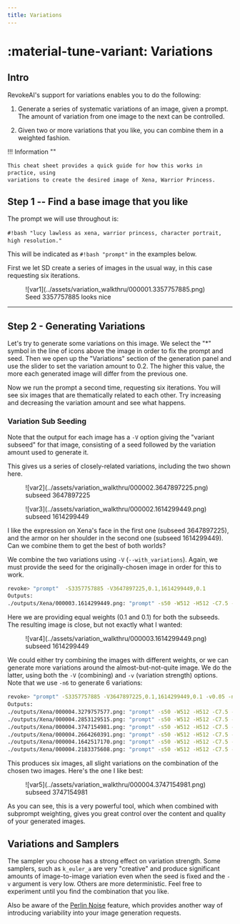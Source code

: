 ```yaml
---
title: Variations
---
```


# :material-tune-variant: Variations

## Intro

RevokeAI's support for variations enables you to do the following:

1. Generate a series of systematic variations of an image, given a prompt. The
   amount of variation from one image to the next can be controlled.

2. Given two or more variations that you like, you can combine them in a
   weighted fashion.

!!! Information ""

    This cheat sheet provides a quick guide for how this works in practice, using
    variations to create the desired image of Xena, Warrior Princess.

## Step 1 -- Find a base image that you like

The prompt we will use throughout is:

`#!bash "lucy lawless as xena, warrior princess, character portrait, high resolution."`

This will be indicated as `#!bash "prompt"` in the examples below.

First we let SD create a series of images in the usual way, in this case
requesting six iterations.

<figure markdown>
![var1](../assets/variation_walkthru/000001.3357757885.png)
<figcaption> Seed 3357757885 looks nice </figcaption>
</figure>

---

## Step 2 - Generating Variations

Let's try to generate some variations on this image. We select the "*"
symbol in the line of icons above the image in order to fix the prompt
and seed. Then we open up the "Variations" section of the generation
panel and use the slider to set the variation amount to 0.2. The
higher this value, the more each generated image will differ from the
previous one.

Now we run the prompt a second time, requesting six iterations. You
will see six images that are thematically related to each other. Try
increasing and decreasing the variation amount and see what happens.

### **Variation Sub Seeding**

Note that the output for each image has a `-V` option giving the "variant
subseed" for that image, consisting of a seed followed by the variation amount
used to generate it.

This gives us a series of closely-related variations, including the two shown
here.

<figure markdown>
![var2](../assets/variation_walkthru/000002.3647897225.png)
<figcaption>subseed 3647897225</figcaption>
</figure>

<figure markdown>
![var3](../assets/variation_walkthru/000002.1614299449.png)
<figcaption>subseed 1614299449</figcaption>
</figure>

I like the expression on Xena's face in the first one (subseed 3647897225), and
the armor on her shoulder in the second one (subseed 1614299449). Can we combine
them to get the best of both worlds?

We combine the two variations using `-V` (`--with_variations`). Again, we must
provide the seed for the originally-chosen image in order for this to work.

```bash
revoke> "prompt"  -S3357757885 -V3647897225,0.1,1614299449,0.1
Outputs:
./outputs/Xena/000003.1614299449.png: "prompt" -s50 -W512 -H512 -C7.5 -Ak_lms -V 3647897225:0.1,1614299449:0.1 -S3357757885
```

Here we are providing equal weights (0.1 and 0.1) for both the subseeds. The
resulting image is close, but not exactly what I wanted:

<figure markdown>
![var4](../assets/variation_walkthru/000003.1614299449.png)
<figcaption> subseed 1614299449 </figcaption>
</figure>

We could either try combining the images with different weights, or we can
generate more variations around the almost-but-not-quite image. We do the
latter, using both the `-V` (combining) and `-v` (variation strength) options.
Note that we use `-n6` to generate 6 variations:

```bash
revoke> "prompt" -S3357757885 -V3647897225,0.1,1614299449,0.1 -v0.05 -n6
Outputs:
./outputs/Xena/000004.3279757577.png: "prompt" -s50 -W512 -H512 -C7.5 -Ak_lms -V 3647897225:0.1,1614299449:0.1,3279757577:0.05 -S3357757885
./outputs/Xena/000004.2853129515.png: "prompt" -s50 -W512 -H512 -C7.5 -Ak_lms -V 3647897225:0.1,1614299449:0.1,2853129515:0.05 -S3357757885
./outputs/Xena/000004.3747154981.png: "prompt" -s50 -W512 -H512 -C7.5 -Ak_lms -V 3647897225:0.1,1614299449:0.1,3747154981:0.05 -S3357757885
./outputs/Xena/000004.2664260391.png: "prompt" -s50 -W512 -H512 -C7.5 -Ak_lms -V 3647897225:0.1,1614299449:0.1,2664260391:0.05 -S3357757885
./outputs/Xena/000004.1642517170.png: "prompt" -s50 -W512 -H512 -C7.5 -Ak_lms -V 3647897225:0.1,1614299449:0.1,1642517170:0.05 -S3357757885
./outputs/Xena/000004.2183375608.png: "prompt" -s50 -W512 -H512 -C7.5 -Ak_lms -V 3647897225:0.1,1614299449:0.1,2183375608:0.05 -S3357757885
```

This produces six images, all slight variations on the combination of the chosen
two images. Here's the one I like best:

<figure markdown>
![var5](../assets/variation_walkthru/000004.3747154981.png)
<figcaption> subseed 3747154981 </figcaption>
</figure>

As you can see, this is a very powerful tool, which when combined with subprompt
weighting, gives you great control over the content and quality of your
generated images.

## Variations and Samplers

The sampler you choose has a strong effect on variation strength. Some
samplers, such as `k_euler_a` are very "creative" and produce significant
amounts of image-to-image variation even when the seed is fixed and the
`-v` argument is very low. Others are more deterministic. Feel free to
experiment until you find the combination that you like.

Also be aware of the [Perlin Noise](OTHER.md#thresholding-and-perlin-noise-initialization-options)
feature, which provides another way of introducing variability into your
image generation requests.
